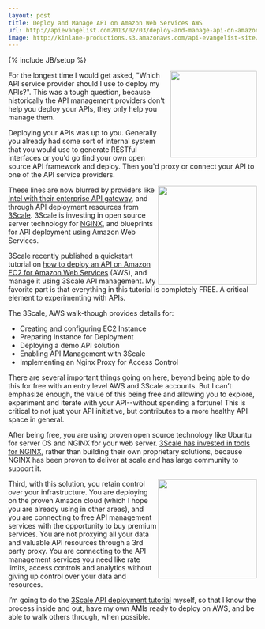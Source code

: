 ```yaml
---
layout: post
title: Deploy and Manage API on Amazon Web Services AWS
url: http://apievangelist.com2013/02/03/deploy-and-manage-api-on-amazon-web-services-aws/
image: http://kinlane-productions.s3.amazonaws.com/api-evangelist-site/blog/aws-logo.png
---
```

{% include JB/setup %}
<p>
     <a href="http://aws.amazon.com/" target="_blank"><img src="https://s3.amazonaws.com/kinlane-productions/AWS_LOGO_CMYK.jpg"  width="175" align="right" /></a>
</p>
<p>
     For the longest time I would get asked, "Which API service provider should I use to deploy my APIs?". This was a tough question, because historically the API management providers don't help you deploy your APIs, they only help you manage them.
</p>
<p>
     Deploying your APIs was up to you. Generally you already had some sort of internal system that you would use to generate RESTful interfaces or you'd go find your own open source API framework and deploy. Then you'd proxy or connect your API to one of the API service providers.
</p>
<p>
     <a href="http://www.3scale.net/" target="_blank"><img src="https://s3.amazonaws.com/kinlane-productions/api-service-providers/3scale-logo.jpg"  width="200" align="right" /></a>
</p>
<p>
     These lines are now blurred by providers like <a href="http://cloudsecurity.intel.com/">Intel with their enterprise API gateway</a>, and through API deployment resources from <a href="http://3scale.net">3Scale</a>. 3Scale is investing in open source server technology for <a href="http://wiki.nginx.org/Main">NGINX</a>, and blueprints for API deployment using Amazon Web Services.
</p>
<p>
     3Scale recently published a quickstart tutorial on <a title="how to deploy an API on Amazon EC2 for Amazon Web Services" href="http://www.3scale.net/2013/02/quickstart-tutorial-on-how-to-deploy-an-api-on-amazon-ec2-for-amazon-web-services-aws-rookies/">how to deploy an API on Amazon EC2 for Amazon Web Services</a> (AWS), and manage it using 3Scale API management. My favorite part is that everything in this tutorial is completely FREE. A critical element to experimenting with APIs.
</p>
<p>
     The 3Scale, AWS walk-though provides details for:
</p>
<ul>
     <li>Creating and configuring EC2 Instance
     </li>
     <li>Preparing Instance for Deployment
     </li>
     <li>Deploying a demo API solution
     </li>
     <li>Enabling API Management with 3Scale
     </li>
     <li>Implementing an Nginx Proxy for Access Control
     </li>
</ul>
<p>
     There are several important things going on here, beyond being able to do this for free with an entry level AWS and 3Scale accounts. But I can’t emphasize enough, the value of this being free and allowing you to explore, experiment and iterate with your API--without spending a fortune! This is critical to not just your API initiative, but contributes to a more healthy API space in general.
</p>
<p>
     After being free, you are using proven open source technology like Ubuntu for server OS and NGINX for your web server. <a href="http://apievangelist.com/2012/11/15/3scale-launches-open-source-api-proxy-build-on-ngnix/">3Scale has invested in tools for NGINX</a>, rather than building their own proprietary solutions, because NGINX has been proven to deliver at scale and has large community to support it.
</p>
<p>
     <a href="http://wiki.nginx.org/Main" target="_blank"><img src="https://s3.amazonaws.com/kinlane-productions/nginx/nginx-logo.png"  width="200" align="right" /></a>
</p>
<p>
     Third, with this solution, you retain control over your infrastructure. You are deploying on the proven Amazon cloud (which I hope you are already using in other areas), and you are connecting to free API management services with the opportunity to buy premium services. You are not proxying all your data and valuable API resources through a 3rd party proxy. You are connecting to the API management services you need like rate limits, access controls and analytics without giving up control over your data and resources.
</p>
<p>
     I’m going to do the <a href="http://www.3scale.net/2013/02/quickstart-tutorial-on-how-to-deploy-an-api-on-amazon-ec2-for-amazon-web-services-aws-rookies/">3Scale API deployment tutorial</a> myself, so that I know the process inside and out, have my own AMIs ready to deploy on AWS, and be able to walk others through, when possible.
</p>
